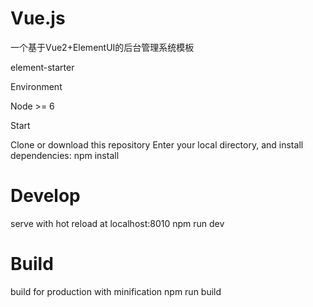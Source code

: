 # Vue.js
一个基于Vue2+ElementUI的后台管理系统模板

element-starter


Environment

Node >= 6

Start

Clone or download this repository
Enter your local directory, and install dependencies:
npm install

# Develop
 serve with hot reload at localhost:8010
npm run dev

# Build
 build for production with minification
npm run build

